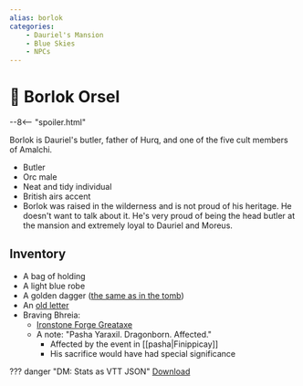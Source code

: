 ```yaml
---
alias: borlok
categories:
    - Dauriel's Mansion
    - Blue Skies
    - NPCs
---
```

# 🔐 Borlok Orsel

--8<-- "spoiler.html"

Borlok is Dauriel's butler, father of Hurq, and one of the five cult members of Amalchi.

- Butler
- Orc male
- Neat and tidy individual
- British airs accent
- Borlok was raised in the wilderness and is not proud of his heritage. He doesn't want to talk about it. He's very proud of being the head butler at the mansion and extremely loyal to Dauriel and Moreus.

## Inventory

- A bag of holding
- A light blue robe
- A golden dagger ([the same as in the tomb](../places/cauldins-tomb.md))
- An [old letter](../handouts/borloks-letter.md)
- Braving Bhreia:
  - [Ironstone Forge Greataxe](../../../campaigns/handouts/ironstone-forge-greataxe.md)
  - A note: "Pasha Yaraxil. Dragonborn. Affected."
    - Affected by the event in [[pasha|Finippicay]]
    - His sacrifice would have had special significance

??? danger "DM: Stats as VTT JSON"
    [Download](/assets/json/borlok-orsel.json)
